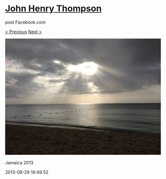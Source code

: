 # [John Henry Thompson](../README.md)
post Facebook.com

[< Previous](2013-08-29-6.md) [Next >](2013-08-29-8.md)

[![](../media/2013-08-29/Jamaica-2018.jpg)](../README.md)

Jamaica 2013

2013-08-29 19:49:52